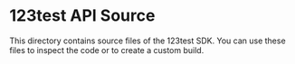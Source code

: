 # 123test API Source

This directory contains source files of the 123test SDK. You can use these files to inspect the code or to create a custom build.
